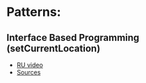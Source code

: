 # Patterns:

## Interface Based Programming (setCurrentLocation)

- [RU video](https://youtu.be/T4QFV0qUi1c)
- [Sources](https://github.com/Sin9k/Patterns/tree/main/Patterns/InterfaceBasedProgramming)
